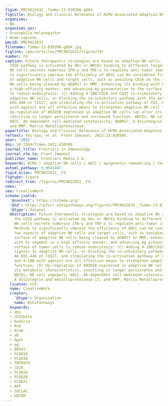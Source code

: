 ```yaml
---
figid: PMC9022632__fimmu-13-830396-g004
figtitle: Biology and Clinical Relevance of HCMV-Associated Adaptive NK Cells
organisms:
- NA
organisms_ner:
- Drosophila melanogaster
- Homo sapiens
pmcid: PMC9022632
filename: fimmu-13-830396-g004.jpg
figlink: /pmc/articles/PMC9022632/figure/f4/
number: F4
caption: Future therapeutic strategies are based on adaptive NK cells. (A) When the
  CD16 pathway is activated by Abs or NKCEs binding to different targets, adaptive
  NK cells secrete numerous IFN-γ and TNF-α to regulate anti-tumor immunity; (B) Methods
  to significantly improve the efficiency of ADCC can be considered from two aspects
  of adaptive NK cells and target cells, such as avoiding CD16 on the surface of adaptive
  NK cells being cleaved by ADAM17 or MMP, enhancing its binding with Fc segment in
  a high-affinity manner, and advancing Ag presentation to the surface of tumor cells
  to reduce endocytosis; (C) Adding 4-1BB/CD28 and CD3ζ co-stimulatory signals to
  adaptive NK cells, or blocking the co-inhibitory pathway with the antagonistic Ab
  EOS-448 of TIGIT, and stimulating the co-activation pathway of CD2, NKG2C, and 4-1BB
  with agonist are all effective means to strengthen adaptive NK cell function; (D)
  Up-regulation of ARID5B expressed in adaptive NK cells can alter its metabolic characteristics,
  resulting in longer persistence and increased function. NKCEs, NK cell engagers;
  ADCC, Ab-dependent cell-mediated cytotoxicity; ADAM17, A disintegrin and metalloproteinase-17;
  and MMP, Matrix Metalloproteinase.
papertitle: Biology and Clinical Relevance of HCMV-Associated Adaptive NK Cells.
reftext: Fei Gao, et al. Front Immunol. 2022;13:830396.
year: '2022'
doi: 10.3389/fimmu.2022.830396
journal_title: Frontiers in Immunology
journal_nlm_ta: Front Immunol
publisher_name: Frontiers Media S.A.
keywords: HCMV | adaptive NK cells | ADCC | epigenetic remodeling | therapeutic potential
automl_pathway: 0.9543447
figid_alias: PMC9022632__F4
figtype: Figure
redirect_from: /figures/PMC9022632__F4
ndex: ''
seo: CreativeWork
schema-jsonld:
  '@context': https://schema.org/
  '@id': https://pfocr.wikipathways.org/figures/PMC9022632__fimmu-13-830396-g004.html
  '@type': Dataset
  description: Future therapeutic strategies are based on adaptive NK cells. (A) When
    the CD16 pathway is activated by Abs or NKCEs binding to different targets, adaptive
    NK cells secrete numerous IFN-γ and TNF-α to regulate anti-tumor immunity; (B)
    Methods to significantly improve the efficiency of ADCC can be considered from
    two aspects of adaptive NK cells and target cells, such as avoiding CD16 on the
    surface of adaptive NK cells being cleaved by ADAM17 or MMP, enhancing its binding
    with Fc segment in a high-affinity manner, and advancing Ag presentation to the
    surface of tumor cells to reduce endocytosis; (C) Adding 4-1BB/CD28 and CD3ζ co-stimulatory
    signals to adaptive NK cells, or blocking the co-inhibitory pathway with the antagonistic
    Ab EOS-448 of TIGIT, and stimulating the co-activation pathway of CD2, NKG2C,
    and 4-1BB with agonist are all effective means to strengthen adaptive NK cell
    function; (D) Up-regulation of ARID5B expressed in adaptive NK cells can alter
    its metabolic characteristics, resulting in longer persistence and increased function.
    NKCEs, NK cell engagers; ADCC, Ab-dependent cell-mediated cytotoxicity; ADAM17,
    A disintegrin and metalloproteinase-17; and MMP, Matrix Metalloproteinase.
  license: CC0
  name: CreativeWork
  creator:
    '@type': Organization
    name: WikiPathways
  keywords:
  - abs
  - CkIIbeta
  - Andorra
  - Anp
  - Acam
  - ab
  - Appl
  - ag
  - DDX41
  - FCGR3A
  - FCGR3B
  - TNFRSF9
  - CD28
  - FCGR2A
  - FCGR2B
  - FCGR2C
  - APP
  - SUCLA2
  - UQCRB
---
```

